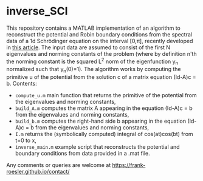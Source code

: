 # inverse_SCI
This repository contains a MATLAB implementation of an algorithm to reconstruct the potential and Robin boundary conditions from the spectral data of a 1d Schrödinger equation on the interval [0,π], recently developed in [this article](https://arxiv.org/abs/2203.13078). The input data are assumed to consist of the first N eigenvalues and norming constants of the problem (where by definition n'th the norming constant is the squared L<sup>2</sup> norm of the eigenfunction y<sub>n</sub> normalized such that y<sub>n</sub>(0)=1). The algorithm works by computing the primitive u of the potential from the solution c of a matrix equation (Id-A)c = b.
Contents:
* `compute_u.m` main function that returns the primitive of the potential from the eigenvalues and norming constants,
* `build_A.m` computes the matrix A appearing in the equation (Id-A)c = b from the eigenvalues and norming constants,
* `build_b.m` computes the right-hand side b appearing in the equation (Id-A)c = b from the eigenvalues and norming constants,
* `I.m` returns the (symbolically computed) integral of cos(at)cos(bt) from t=0 to x,
* `inverse_main.m` example script that reconstructs the potential and boundary conditions from data provided in a .mat file. 

Any comments or queries are welcome at https://frank-roesler.github.io/contact/






